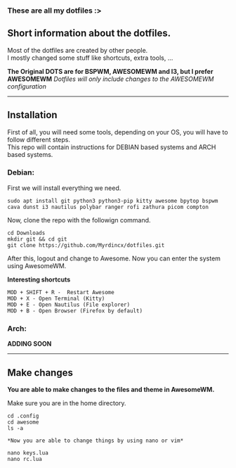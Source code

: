 ### These are all my dotfiles :>

## Short information about the dotfiles.

Most of the dotfiles are created by other people.\
I mostly changed some stuff like shortcuts, extra tools, ...

**The Original DOTS are for BSPWM, AWESOMEWM and I3, but I prefer AWESOMEWM**
*Dotfiles will only include changes to the AWESOMEWM configuration*

---

## Installation

First of all, you will need some tools, depending on your OS, you will have to follow different steps.\
This repo will contain instructions for DEBIAN based systems and ARCH based systems.



### Debian:
First we will install everything we need.

```
sudo apt install git python3 python3-pip kitty awesome bpytop bspwm cava dunst i3 nautilus polybar ranger rofi zathura picom compton
```
Now, clone the repo with the followign command.

```
cd Downloads
mkdir git && cd git
git clone https://github.com/Myrdincx/dotfiles.git
```

After this, logout and change to Awesome.
Now you can enter the system using AwesomeWM. 

**Interesting shortcuts**
```
MOD + SHIFT + R -  Restart Awesome
MOD + X - Open Terminal (Kitty)
MOD + E - Open Nautilus (File explorer)
MOD + B - Open Browser (Firefox by default)
```




### Arch:

**ADDING SOON**

---

## Make changes 

**You are able to make changes to the files and theme in AwesomeWM.**

Make sure you are in the home directory.

```
cd .config
cd awesome
ls -a

*Now you are able to change things by using nano or vim*

nano keys.lua
nano rc.lua
```

